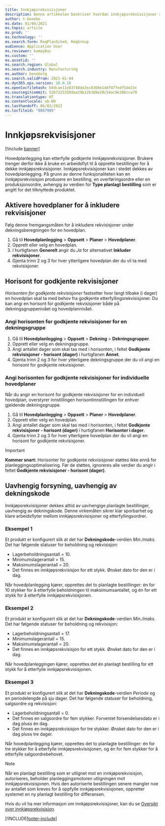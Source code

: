 ```yaml
---
title: Innkjøpsrekvisisjoner
description: Denne artikkelen beskriver hvordan innkjøpsrekvisisjoner støttes i planleggingsoptimalisering.
author: t-benebo
ms.date: 01/04/2021
ms.topic: article
ms.prod: ''
ms.technology: ''
ms.search.form: ReqPlanSched, ReqGroup
audience: Application User
ms.reviewer: kamaybac
ms.custom: ''
ms.assetid: ''
ms.search.region: Global
ms.search.industry: Manufacturing
ms.author: benebotg
ms.search.validFrom: 2021-01-04
ms.dyn365.ops.version: 10.0.16
ms.openlocfilehash: b4dcae11e83748da3ec0368e1ddf47fedf5de23c
ms.sourcegitcommit: 52b7225350daa29b1263d8e29c54ac9e20bcca70
ms.translationtype: HT
ms.contentlocale: nb-NO
ms.lasthandoff: 06/03/2022
ms.locfileid: "8867905"
---
```

# <a name="purchase-requisitions"></a>Innkjøpsrekvisisjoner

[!include [banner](../../includes/banner.md)]

Hovedplanlegging kan etterfylle godkjente innkjøpsrekvisisjoner. Brukere trenger derfor ikke å bruke en arbeidsflyt til å opprette bestillinger for å dekke innkjøpsrekvisisjoner. Innkjøpsrekvisisjoner kan i stedet dekkes av hovedplanlegging. På grunn av denne funksjonaliteten kan en innkjøpsrekvisisjon produsere en bestilling, en overføringsordre eller en produksjonsordre, avhengig av verdien for **Type planlagt bestilling** som er angitt for det tilknyttede produktet.

## <a name="enable-master-plans-to-include-requisitions"></a>Aktivere hovedplaner for å inkludere rekvisisjoner

Følg denne fremgangsmåten for å inkludere rekvisisjoner under dekningsberegningen for en hovedplan.

1. Gå til **Hovedplanlegging** \> **Oppsett** \> **Planer** \> **Hovedplaner**.
1. Opprett eller velg en hovedplan.
1. I hurtigfanen **Generelt** angir du *Ja* for alternativet **Inkluder rekvisisjoner**.
1. Gjenta trinn 2 og 3 for hver ytterligere hovedplan der du vil ta med rekvisisjoner.

## <a name="approved-requisitions-time-fence"></a>Horisont for godkjente rekvisisjoner

*Horisonten for godkjente rekvisisjoner* fastsetter hvor langt tilbake (i dager) en hovedplan skal ta med behov fra godkjente etterfyllingsrekvisisjoner. Du kan angi en horisont for godkjente rekvisisjoner både på dekningsgruppenivået og hovedplannivået.

### <a name="set-the-approved-requisitions-time-fence-for-a-coverage-group"></a>Angi horisonten for godkjente rekvisisjoner for en dekningsgruppe

1. Gå til **Hovedplanlegging** \> **Oppsett** \> **Dekning** \> **Dekningsgrupper**.
1. Opprett eller velg en dekningsgruppe.
1. Angi antallet dager som skal tas med i horisonten, i feltet **Godkjente rekvisisjoner - horisont (dager)** i hurtigfanen **Annet**.
1. Gjenta trinn 2 og 3 for hver ytterligere dekningsgruppe der du vil angi en horisont for godkjente rekvisisjoner.

### <a name="set-the-approved-requisitions-time-fence-for-individual-master-plans"></a>Angi horisonten for godkjente rekvisisjoner for individuelle hovedplaner

Når du angir en horisont for godkjente rekvisisjoner for en individuell hovedplan, overstyrer innstillingen horisontinnstillingen for enhver gjeldende dekningsgruppe.

1. Gå til **Hovedplanlegging** \> **Oppsett** \> **Planer** \> **Hovedplaner**.
1. Opprett eller velg en hovedplan.
1. Angi antallet dager som skal tas med i horisonten, i feltet **Godkjente rekvisisjoner - horisont (dager)** i hurtigfanen **Horisonter i dager**.
1. Gjenta trinn 2 og 3 for hver ytterligere hovedplan der du vil angi en horisont for godkjente rekvisisjoner.

> [!IMPORTANT]
> **Kommer snart:** Horisonter for godkjente rekvisisjoner støttes ikke ennå for planleggingsoptimalisering. Før de støttes, ignoreres alle verdier du angir i feltet **Godkjente rekvisisjoner - horisont (dager)**.

## <a name="independent-supply-regardless-of-coverage-code"></a>Uavhengig forsyning, uavhengig av dekningskode

Innkjøpsrekvisisjoner dekkes alltid av uavhengige planlagte bestillinger, uavhengig av dekningskode. Denne virkemåten sikrer klar sporbarhet og klare arbeidsflyter mellom innkjøpsrekvisisjoner og etterfyllingsordrer.

### <a name="example-1"></a>Eksempel 1

Et produkt er konfigurert slik at det har **Dekningskode**-verdien *Min./maks.* Det har følgende statuser for beholdning og rekvisisjon:

- Lagerbeholdningsantall = 10.
- Minimumslagerantall = 15.
- Maksimumslagerantall = 20.
- Det finnes en innkjøpsrekvisisjon for ett stykk. Ønsket dato for den er i dag.

Når hovedplanlegging kjører, opprettes det to planlagte bestillinger: én for 10 stykker for å etterfylle beholdningen til maksimumsantallet, og én for ett stykk for å etterfylle innkjøpsrekvisisjonen.

### <a name="example-2"></a>Eksempel 2

Et produkt er konfigurert slik at det har **Dekningskode**-verdien *Min./maks.* Det har følgende statuser for beholdning og rekvisisjon:

- Lagerbeholdningsantall = 17.
- Minimumslagerantall = 15.
- Maksimumslagerantall = 20.
- Det finnes en innkjøpsrekvisisjon for ett stykk. Ønsket dato for den er i dag.

Når hovedplanleggingen kjører, opprettes det én planlagt bestilling for ett stykk for å etterfylle innkjøpsrekvisisjonen.

### <a name="example-3"></a>Eksempel 3

Et produkt er konfigurert slik at det har **Dekningskode**-verdien *Periode* og en periodelengde på sju dager. Det har følgende statuser for beholdning, salgsordre og rekvisisjon:

- Lagerbeholdningsantall = 0.
- Det finnes en salgsordre for fem stykker. Forventet forsendelsesdato er i dag pluss én dag.
- Det finnes en innkjøpsrekvisisjon for tre stykker. Ønsket dato for den er i dag pluss tre dager.

Når hovedplanlegging kjører, opprettes det to planlagte bestillinger: én for tre stykker for å etterfylle innkjøpsrekvisisjonen, og én for fem stykker for å etterfylle salgsordrebehovet.

> [!NOTE]
> Når en planlagt bestilling som er utlignet mot en innkjøpsrekvisisjon, autoriseres, beholder planleggingsmotoren utligningen mot innkjøpsrekvisisjonen. Hvis den autoriserte bestillingen senere mangler noe av antallet som kreves for å oppfylle innkjøpsrekvisisjonen, oppretter systemet en ny planlagt bestilling for differansen.

Hvis du vil ha mer informasjon om innkjøpsrekvisisjoner, kan du se [Oversikt over innkjøpsrekvisisjon](../../procurement/purchase-requisitions-overview.md).


[!INCLUDE[footer-include](../../../includes/footer-banner.md)]
